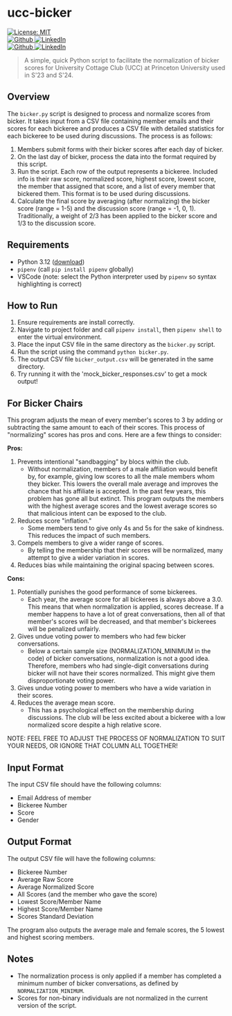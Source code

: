 <h1 align="left">ucc-bicker</h1>

<p>
  <a href="https://github.com/kellermaloney/ucc-bicker/blob/main/LICENSE" target="_blank">
    <img alt="License: MIT" src="https://img.shields.io/badge/License-MIT-black.svg" />
  </a>
  <br/>
  <a href="https://github.com/kellermaloney" target="_blank">
    <img alt="Github" src="https://img.shields.io/badge/GitHub-@kellermaloney-facf22.svg" />
  </a>
  <a href="https://www.linkedin.com/in/keller-maloney-130856187/" target="_blank">
    <img alt="LinkedIn" src="https://img.shields.io/badge/LinkedIn-@keller--maloney-facf22.svg" />
  </a>
  <br/>
  <a href="https://github.com/scornz" target="_blank">
    <img alt="Github" src="https://img.shields.io/badge/GitHub-@scornz-9C2C42.svg" />
  </a>
  <a href="https://linkedin.com/in/mscornavacca" target="_blank">
    <img alt="LinkedIn" src="https://img.shields.io/badge/LinkedIn-@mscornavacca-9C2C42.svg" />
  </a>
</p>

> A simple, quick Python script to facilitate the normalization of bicker scores for University Cottage Club (UCC) at Princeton University used in S'23 and S'24.

## Overview

The `bicker.py` script is designed to process and normalize scores from bicker. It takes input from a CSV file containing member emails and their scores for each bickeree and produces a CSV file with detailed statistics for each bickeree to be used during discussions. The process is as follows:

1. Members submit forms with their bicker scores after each day of bicker.
2. On the last day of bicker, process the data into the format required by this script.
3. Run the script. Each row of the output represents a bickeree. Included info is their raw score, normalized score, highest score, lowest score, the member that assigned that score, and a list of every member that bickered them. This format is to be used during discussions.
4. Calculate the final score by averaging (after normalizing) the bicker score (range = 1-5) and the discussion score (range = -1, 0, 1). Traditionally, a weight of 2/3 has been applied to the bicker score and 1/3 to the discussion score.

## Requirements

- Python 3.12 ([download](https://www.python.org/downloads/))
- `pipenv` (call `pip install pipenv` globally)
- VSCode (note: select the Python interpreter used by `pipenv` so syntax highlighting is correct)

## How to Run

1. Ensure requirements are install correctly.
2. Navigate to project folder and call `pipenv install`, then `pipenv shell` to enter the virtual environment.
3. Place the input CSV file in the same directory as the `bicker.py` script.
4. Run the script using the command `python bicker.py`.
5. The output CSV file `bicker_output.csv` will be generated in the same directory.
6. Try running it with the 'mock_bicker_responses.csv' to get a mock output!

## For Bicker Chairs

This program adjusts the mean of every member's scores to 3 by adding or subtracting the same amount to each of their scores. This process of "normalizing" scores has pros and cons. Here are a few things to consider:

**Pros:**

1. Prevents intentional "sandbagging" by blocs within the club.
   - Without normalization, members of a male affiliation would benefit by, for example, giving low scores to all the male members whom they bicker. This lowers the overall male average and improves the chance that his affiliate is accepted. In the past few years, this problem has gone all but extinct. This program outputs the members with the highest average scores and the lowest average scores so that malicious intent can be exposed to the club.
2. Reduces score "inflation."
   - Some members tend to give only 4s and 5s for the sake of kindness. This reduces the impact of such members.
3. Compels members to give a wider range of scores.
   - By telling the membership that their scores will be normalized, many attempt to give a wider variation in scores.
4. Reduces bias while maintaining the original spacing between scores.

**Cons:**

1. Potentially punishes the good performance of some bickerees.
   - Each year, the average score for all bickerees is always above a 3.0. This means that when normalization is applied, scores decrease. If a member happens to have a lot of great conversations, then all of that member's scores will be decreased, and that member's bickerees will be penalized unfairly.
2. Gives undue voting power to members who had few bicker conversations.
   - Below a certain sample size (NORMALIZATION_MINIMUM in the code) of bicker conversations, normalization is not a good idea. Therefore, members who had single-digit conversations during bicker will not have their scores normalized. This might give them disproportionate voting power.
3. Gives undue voting power to members who have a wide variation in their scores.
4. Reduces the average mean score.
   - This has a psychological effect on the membership during discussions. The club will be less excited about a bickeree with a low normalized score despite a high relative score.

NOTE: FEEL FREE TO ADJUST THE PROCESS OF NORMALIZATION TO SUIT YOUR NEEDS, OR IGNORE THAT COLUMN ALL TOGETHER!

## Input Format

The input CSV file should have the following columns:

- Email Address of member
- Bickeree Number
- Score
- Gender

## Output Format

The output CSV file will have the following columns:

- Bickeree Number
- Average Raw Score
- Average Normalized Score
- All Scores (and the member who gave the score)
- Lowest Score/Member Name
- Highest Score/Member Name
- Scores Standard Deviation

The program also outputs the average male and female scores, the 5 lowest and highest scoring members.

## Notes

- The normalization process is only applied if a member has completed a minimum number of bicker conversations, as defined by `NORMALIZATION_MINIMUM`.
- Scores for non-binary individuals are not normalized in the current version of the script.
